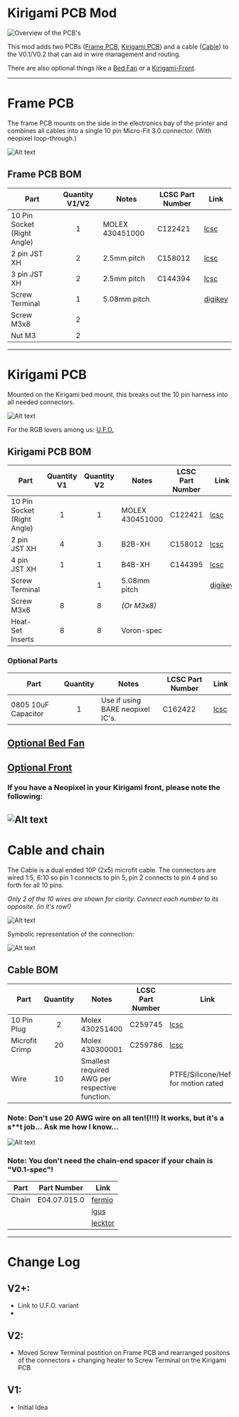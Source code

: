 # Kirigami PCB Mod

![Overview of the PCB's](/Images/overview.png?raw=true "Title")

This mod adds two PCBs ([Frame PCB](#frame-pcb), [Kirigami PCB](#kirigami-pcb)) and a cable ([Cable](#cable-and-chain)) to the V0.1/V0.2 that can aid in wire management and routing.

There are also optional things like a [Bed Fan](https://github.com/livinhack/Kirigami_PCB/tree/main/Optional/Bed_Fan) or a [Kirigami-Front](https://github.com/livinhack/Kirigami_PCB/tree/main/Optional/Front).

----

# Frame PCB
The frame PCB mounts on the side in the electronics bay of the printer and combines all cables into a single 10 pin Micro-Fit 3.0 connector. (With neopixel loop-through.)


![Alt text](Images/frame_pcb.png?raw=true "Title")

## Frame PCB BOM
| Part                        | Quantity V1/V2 | Notes           | LCSC Part Number | Link                                                                                                               |
| --------------------------- |      :-:       | --------------- | ---------------- |------------------------------------------------------------------------------------------------------------------- |
| 10 Pin Socket (Right Angle) | 1              | MOLEX 430451000 | C122421          | [lcsc](https://www.lcsc.com/product-detail/Wire-To-Board-Wire-To-Wire-Connector_MOLEX-430451000_C122421.html)              |
| 2 pin JST XH                | 2              | 2.5mm pitch     | C158012          | [lcsc](https://lcsc.com/product-detail/Wire-To-Board-Wire-To-Wire-Connector_JST-Sales-America-B2B-XH-A-LF-SN_C158012.html) |
| 3 pin JST XH                | 2              | 2.5mm pitch     | C144394          | [lcsc](https://lcsc.com/product-detail/Wire-To-Board-Wire-To-Wire-Connector_JST-Sales-America-B3B-XH-A-LF-SN_C144394.html) |
| Screw Terminal              | 1              | 5.08mm pitch    |                  | [digikey](https://www.digikey.de/en/products/detail/metz-connect-usa-inc/31101102/7794830)                                    |
| Screw M3x8                  | 2              |                 |                  |                                                                                                                    |
| Nut M3                      | 2              |                 |                  |                                                                                                                    |
----

# Kirigami PCB

Mounted on the Kirigami bed mount, this breaks out the 10 pin harness into all needed connectors.

![Alt text](Images/kirigami_pcb.png?raw=true "Title")

For the RGB lovers among us: [U.F.O.](https://github.com/livinhack/Kirigami_U.F.O)

## Kirigami PCB BOM
| Part                        | Quantity V1 | Quantity V2 | Notes           | LCSC Part Number | Link                                                                                                               |
| --------------------------- |     :-:     |     :-:     | --------------- | ---------------- |------------------------------------------------------------------------------------------------------------------- |
| 10 Pin Socket (Right Angle) | 1           | 1           | MOLEX 430451000 | C122421          | [lcsc](https://www.lcsc.com/product-detail/Wire-To-Board-Wire-To-Wire-Connector_MOLEX-430451000_C122421.html)              |
| 2 pin JST XH                | 4           | 3           | B2B-XH          | C158012          | [lcsc](https://lcsc.com/product-detail/Wire-To-Board-Wire-To-Wire-Connector_JST-Sales-America-B2B-XH-A-LF-SN_C158012.html) |
| 4 pin JST XH                | 1           | 1           | B4B-XH          | C144395          | [lcsc](https://lcsc.com/product-detail/Wire-To-Board-Wire-To-Wire-Connector_JST-Sales-America-B4B-XH-A-LF-SN_C144395.html) |
| Screw Terminal              |             | 1           | 5.08mm pitch    |                  | [digikey](https://www.digikey.de/en/products/detail/metz-connect-usa-inc/31101102/7794830)                                    |
| Screw M3x6                  | 8           | 8           | *(Or M3x8)*     |                                                                                                                                       |
| Heat-Set Inserts            | 8           | 8           | Voron-spec      |                                                                                                                                       |

### Optional Parts
| Part                | Quantity | Notes                            | LCSC Part Number | Link                                                                                                                             |
| ------------------- |   :-:    | -------------------------------- | ---------------- |--------------------------------------------------------------------------------------------------------------------------------- |
| 0805 10uF Capacitor |  1       | Use if using BARE neopixel IC's. | C162422           | [lcsc](https://www.lcsc.com/product-detail/_Murata-Electronics-_C162422.html) |

## [Optional Bed Fan](https://github.com/livinhack/Kirigami_PCB/tree/main/Optional/Bed_Fan)

## [Optional Front](https://github.com/livinhack/Kirigami_PCB/tree/main/Optional/Front)

### If you have a Neopixel in your Kirigami front, please note the following:
![Alt text](/Images/pixelwire.png?raw=true "Title")
---

# Cable and chain

The Cable is a dual ended 10P (2x5) microfit cable. The connectors are wired 1:5, 6:10 so pin 1 connects to pin 5, pin 2 connects to pin 4 and so forth for all 10 pins.


*Only 2 of the 10 wires are shown for clarity. Connect each number to its opposite. (in it's row!)*

![Alt text](Images/connector.png?raw=true "Title")

Symbolic representation of the connection:

![Alt text](Images/wiring_example.png?raw=true "Title")

## Cable BOM
| Part           | Quantity | Notes                                          | LCSC Part Number | Link                                                                                             |
| -------------- |    :-:   | ---------------------------------------------- | ---------------- |------------------------------------------------------------------------------------------------- |
| 10 Pin Plug    | 2        | Molex 430251400                                | C259745          | [lcsc](https://www.lcsc.com/product-detail/Rectangular-Connectors-Housings_MOLEX-430251000_C259745.html) |
| Microfit Crimp | 20       | Molex 430300001                                | C259786          | [lcsc](https://lcsc.com/product-detail/Line-Pressing-Terminals_MOLEX-430300001_C259786.html)             |
| Wire           | 10       | Smallest required AWG per respective function. |                  | PTFE/Silicone/Hefulon for motion rated                                                           |
### Note: Don't use 20 AWG wire on all ten!(!!!) It works, but it's a s**t job... Ask me how I know...
![Alt text](Images/IGUS_open_chain.png?raw=true "Title")

### Note: You don't need the chain-end spacer if your chain is "V0.1-spec"!
| Part  | Part Number  | Link                                                                                |
| ------| ------------ |------------------------------------------------------------------------------------ |
| Chain | E04.07.015.0 | [fermio](https://www.fermio.shop/igus-gmbh/igus-e-chain-e04.07-15-chain-links-open/)          |
|       |              | [igus](https://www.igus.eu/iPro/iPro_01_0009_0001_GBen.htm?ArtNr=E04.07.015.0&c=DE&l=en)    |
|       |              | [lecktor](https://lecktor.com/en/v0-cables-connectors/716-igus-v02-chain-e04070150-00716.html) |

-----

# Change Log #


## V2+:
 - Link to U.F.O. variant
 - 
## V2:
 - Moved Screw Terminal postition on Frame PCB and rearranged positons of the connectors + changing heater to Screw Terminal on the Kirigami PCB

## V1:
 - Initial Idea
